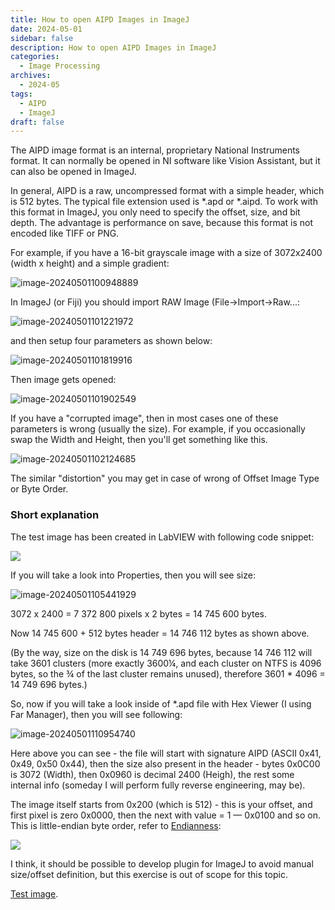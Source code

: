 ```yaml
---
title: How to open AIPD Images in ImageJ
date: 2024-05-01
sidebar: false
description: How to open AIPD Images in ImageJ
categories:
  - Image Processing
archives:
  - 2024-05
tags:
  - AIPD
  - ImageJ
draft: false
---
```

The AIPD image format is an internal, proprietary National Instruments format. It can normally be opened in NI software like Vision Assistant, but it can also be opened in ImageJ.
<!--more-->
In general, AIPD is a raw, uncompressed format with a simple header, which is 512 bytes. The typical file extension used is *.apd or *.aipd. To work with this format in ImageJ, you only need to specify the offset, size, and bit depth. The advantage is performance on save, because this format is not encoded like TIFF or PNG.

For example, if you have a 16-bit grayscale image with a size of 3072x2400 (width x height) and a simple gradient:

![image-20240501100948889](assets/image-20240501100948889.png)

In ImageJ (or Fiji) you should import RAW Image (File->Import->Raw...:

![image-20240501101221972](assets/image-20240501101221972.png)

and then setup four parameters as shown below:

![image-20240501101819916](assets/image-20240501101819916.png)

Then image gets opened:

![image-20240501101902549](assets/image-20240501101902549.png)

If you have a "corrupted image", then in most cases one of these parameters is wrong (usually the size). For example, if you occasionally swap the Width and Height, then you'll get something like this.

![image-20240501102124685](assets/image-20240501102124685.png)

The similar "distortion" you may get in case of wrong of Offset Image Type or Byte Order.

### Short explanation

The test image has been created in LabVIEW with following code snippet:

![](assets/apd_snippet.png)

If you will take a look into Properties, then you will see size:

![image-20240501105441929](assets/image-20240501105441929.png)

3072 x 2400 = 7 372 800 pixels x 2 bytes = 14 745 600 bytes.

Now 14 745 600 + 512 bytes header = 14 746 112 bytes as shown above.

(By the way, size on the disk is 14 749 696 bytes, because  14 746 112 will take 3601 clusters (more exactly 3600¼, and each cluster on NTFS is 4096 bytes, so the ¾ of the last cluster remains unused), therefore 3601 * 4096 = 14 749 696 bytes.)

So, now if you will take a look inside of *.apd file with Hex Viewer (I using Far Manager), then you will see following:

![image-20240501110954740](assets/image-20240501110954740.png)

Here above you can see - the file will start with signature AIPD (ASCII 0x41, 0x49, 0x50 0x44), then the size also present in the header - bytes 0x0C00 is 3072 (Width), then 0x0960 is decimal 2400 (Heigh), the rest some internal info (someday I will perform fully reverse engineering, may be).

The image itself starts from 0x200 (which is 512) - this is your offset, and first pixel is zero 0x0000, then the next with value = 1 — 0x0100 and so on. This is little-endian byte order, refer to [Endianness](https://en.wikipedia.org/wiki/Endianness):

![](assets/32bit-Endianess.svg.png)

I think, it should be possible to develop plugin for ImageJ to avoid manual size/offset definition, but this exercise is out of scope for this topic. 

[Test image](https://gitlab.com/AndyDm/for_blog/-/blob/main/Test_3072x2400.apd.zip).
